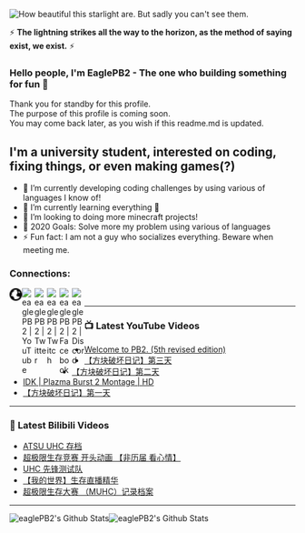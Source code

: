 ![How beautiful this starlight are. But sadly you can't see them.](https://i.imgur.com/7GamgTm.jpg)

⚡ **The lightning strikes all the way to the horizon, as the method of saying exist, we exist.** ⚡


### Hello people, I'm EaglePB2 - The one who building something for fun 👋
Thank you for standby for this profile.   
The purpose of this profile is coming soon.   
You may come back later, as you wish if this readme.md is updated.   

## I'm a university student, interested on coding, fixing things, or even making games(?)
- 🔭 I’m currently developing coding challenges by using various of languages I know of!
- 🌱 I’m currently learning everything 🤣
- 💬 I’m looking to doing more minecraft projects!
- 🥅 2020 Goals: Solve more my problem using various of languages
- ⚡ Fun fact: I am not a guy who socializes everything. Beware when meeting me.

### Connections:

[<img align="left" alt="challonge.com" width="22px" src="https://raw.githubusercontent.com/iconic/open-iconic/master/svg/globe.svg" />][website]
[<img align="left" alt="eaglePB2 | YouTube" width="22px" src="https://cdn.jsdelivr.net/npm/simple-icons@v3/icons/youtube.svg" />][youtube]
[<img align="left" alt="eaglePB2 | Twitter" width="22px" src="https://cdn.jsdelivr.net/npm/simple-icons@v3/icons/twitter.svg" />][twitter]
[<img align="left" alt="eaglePB2 | Twitch" width="22px" src="https://cdn.jsdelivr.net/npm/simple-icons@v3/icons/twitch.svg" />][twitch]
[<img align="left" alt="eaglePB2 | Facebook" width="22px" src="https://cdn.jsdelivr.net/npm/simple-icons@v3/icons/facebook.svg" />][facebook]
[<img align="left" alt="eaglePB2 | Discord" width="22px" src="https://cdn.jsdelivr.net/npm/simple-icons@v3/icons/discord.svg" />][discord]

<br />

---

### 📺 Latest YouTube Videos
<!-- YOUTUBE:START -->
- [Welcome to PB2. (5th revised edition)](https://www.youtube.com/watch?v=GgFw1RDOUYY)
- [【方块破坏日记】第三天](https://www.youtube.com/watch?v=PSyKDIZBdh4)
- [【方块破坏日记】第二天](https://www.youtube.com/watch?v=AvCAuwGTEOE)
- [IDK | Plazma Burst 2 Montage | HD](https://www.youtube.com/watch?v=7uS6rLORAec)
- [【方块破坏日记】第一天](https://www.youtube.com/watch?v=TeMP_Yn5tf4)
<!-- YOUTUBE:END -->

---

### 📕 Latest Bilibili Videos
<!-- BILIBILI:START -->
- [ATSU UHC 存档](https://www.bilibili.com/video/av75649449)
- [超极限生存竞赛 开头动画 【非历届 看心情】](https://www.bilibili.com/video/av41207562)
- [UHC 先锋测试队](https://www.bilibili.com/video/av36196273)
- [【我的世界】生存直播精华](https://www.bilibili.com/video/av35245223)
- [超极限生存大赛 （MUHC）记录档案](https://www.bilibili.com/video/av29856323)
<!-- BILIBILI:END -->

---

<img align="left" alt="eaglePB2's Github Stats" src="https://github-readme-stats.vercel.app/api?username=eaglePB2&show_icons=true&hide_border=true&theme=merko" />
<img align="left" alt="eaglePB2's Github Stats" src="https://github-readme-stats.vercel.app/api/top-langs/?username=eaglePB2&show_icons=true&hide_border=true&theme=merko" />    

[website]: https://gmc.challonge.com/zh_CN
[twitter]: https://twitter.com/eaglePB2
[youtube]: https://youtube.com/codeSTACKr
[twitch]: https://www.twitch.tv/eaglepb2
[facebook]: https://www.facebook.com/eaglePB2/
[discord]:https://discord.gg/qKrub9b

<!-- RANDOMQUOTE:START -->
<!-- RANDOMQUOTE:END -->
